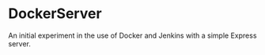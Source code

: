 # DockerServer

An initial experiment in the use of Docker and Jenkins with a simple Express server.